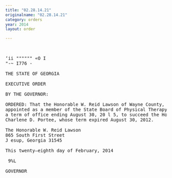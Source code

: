 ```yaml
---
title: "02.28.14.21"
originalname: "02.28.14.21"
category: orders
year: 2014
layout: order

---
```

<pre>
 

‘ii """""" «O I
"-~ I776 -

THE STATE OF GEORGIA

EXECUTIVE ORDER

BY THE GOVERNOR:

ORDERED: That the Honorable W. Reid Lawson of Wayne County, Georgia, is
appointed as a member of the State Board of Physical Therapy, for
a term of office ending August 30, 20 l 5, to succeed the Honorable
Charlene D. Portee, whose term expired August 30, 2012.

The Honorable W. Reid Lawson
865 South First Street
J esup, Georgia 31545

This twenty—eighth day of February, 2014

 9%L

GOVERNOR

</pre>
